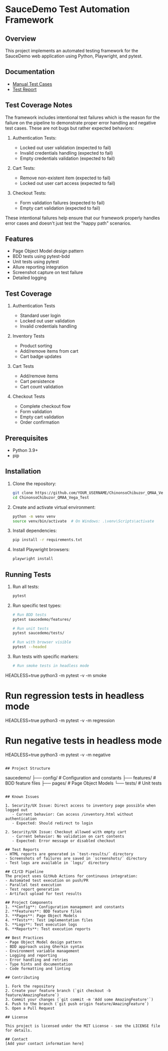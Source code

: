 # SauceDemo Test Automation Framework

## Overview
This project implements an automated testing framework for the SauceDemo web application using Python, Playwright, and pytest.

## Documentation
- [Manual Test Cases](https://docs.google.com/spreadsheets/d/1KbOtMM8CnG6nQ-7yYZF82PqxSdnqF1Qq1aA-ugvYqVI/edit?usp=sharing)
- [Test Report](https://docs.google.com/document/d/13086aG_nCpqw4Li9CrZR99xS8R-AuXQBO3P0NSGIuIs/edit?usp=sharing)

## Test Coverage Notes
The framework includes intentional test failures which is the reason for the failure on the pipeline to demonstrate proper error handling and negative test cases. These are not bugs but rather expected behaviors:

1. Authentication Tests:
   - Locked out user validation (expected to fail)
   - Invalid credentials handling (expected to fail)
   - Empty credentials validation (expected to fail)

2. Cart Tests:
   - Remove non-existent item (expected to fail)
   - Locked out user cart access (expected to fail)

3. Checkout Tests:
   - Form validation failures (expected to fail)
   - Empty cart validation (expected to fail)

These intentional failures help ensure that our framework properly handles error cases and doesn't just test the "happy path" scenarios.

## Features

- Page Object Model design pattern
- BDD tests using pytest-bdd
- Unit tests using pytest
- Allure reporting integration
- Screenshot capture on test failure
- Detailed logging

## Test Coverage

1. Authentication Tests
   - Standard user login
   - Locked out user validation
   - Invalid credentials handling

2. Inventory Tests
   - Product sorting
   - Add/remove items from cart
   - Cart badge updates

3. Cart Tests
   - Add/remove items
   - Cart persistence
   - Cart count validation

4. Checkout Tests
   - Complete checkout flow
   - Form validation
   - Empty cart validation
   - Order confirmation

## Prerequisites

- Python 3.9+
- pip

## Installation

1. Clone the repository:
   ```bash
   git clone https://github.com/YOUR_USERNAME/ChinonsoChibuzor_QMAA_Vega_Test.git
   cd ChinonsoChibuzor_QMAA_Vega_Test
   ```

2. Create and activate virtual environment:
   ```bash
   python -m venv venv
   source venv/bin/activate  # On Windows: .\venv\Scripts\activate
   ```

3. Install dependencies:
   ```bash
   pip install -r requirements.txt
   ```

4. Install Playwright browsers:
   ```bash
   playwright install
   ```

## Running Tests

1. Run all tests:
   ```bash
   pytest
   ```

2. Run specific test types:
   ```bash
   # Run BDD tests
   pytest saucedemo/features/

   # Run unit tests
   pytest saucedemo/tests/

   # Run with browser visible
   pytest --headed
   ```

3. Run tests with specific markers:
   ```bash
   # Run smoke tests in headless mode
HEADLESS=true python3 -m pytest -v -m smoke

# Run regression tests in headless mode
HEADLESS=true python3 -m pytest -v -m regression

# Run negative tests in headless mode
HEADLESS=true python3 -m pytest -v -m negative
   ```

## Project Structure

```
saucedemo/
├── config/         # Configuration and constants
├── features/       # BDD feature files
├── pages/          # Page Object Models
└── tests/          # Unit tests
```

## Known Issues

1. Security/UX Issue: Direct access to inventory page possible when logged out
   - Current behavior: Can access /inventory.html without authentication
   - Expected: Should redirect to login

2. Security/UX Issue: Checkout allowed with empty cart
   - Current behavior: No validation on cart contents
   - Expected: Error message or disabled checkout

## Test Reports
- HTML reports are generated in `test-results/` directory
- Screenshots of failures are saved in `screenshots/` directory
- Test logs are available in `logs/` directory

## CI/CD Pipeline
The project uses GitHub Actions for continuous integration:
- Automated test execution on push/PR
- Parallel test execution
- Test report generation
- Artifact upload for test results

## Project Components
1. **Config**: Configuration management and constants
2. **Features**: BDD feature files
3. **Pages**: Page Object Models
4. **Tests**: Test implementation files
5. **Logs**: Test execution logs
6. **Reports**: Test execution reports

## Best Practices
- Page Object Model design pattern
- BDD approach using Gherkin syntax
- Environment variable management
- Logging and reporting
- Error handling and retries
- Type hints and documentation
- Code formatting and linting

## Contributing

1. Fork the repository
2. Create your feature branch (`git checkout -b feature/AmazingFeature`)
3. Commit your changes (`git commit -m 'Add some AmazingFeature'`)
4. Push to the branch (`git push origin feature/AmazingFeature`)
5. Open a Pull Request

## License

This project is licensed under the MIT License - see the LICENSE file for details.

## Contact
[Add your contact information here]